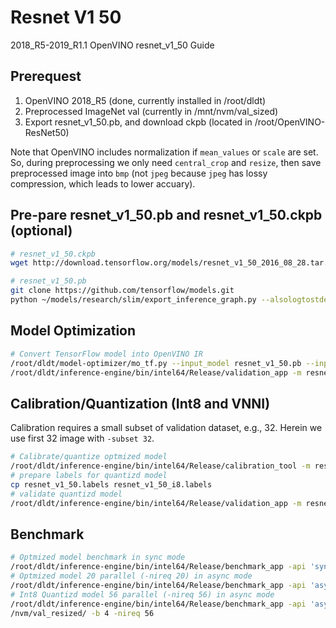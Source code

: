 # Resnet V1 50

2018_R5-2019_R1.1 OpenVINO resnet_v1_50 Guide

## Prerequest

1. OpenVINO 2018_R5 (done, currently installed in /root/dldt)
2. Preprocessed ImageNet val (currently in /mnt/nvm/val_sized)
3. Export resnet_v1_50.pb, and download ckpb (located in /root/OpenVINO-ResNet50)

Note that OpenVINO includes normalization if `mean_values` or `scale` are set. So, during preprocessing we only need `central_crop` and `resize`, then save preprocessed image into `bmp` (not `jpeg` because `jpeg` has lossy compression, which leads to lower accuary).

## Pre-pare resnet_v1_50.pb and resnet_v1_50.ckpb (optional)

```bash
# resnet_v1_50.ckpb
wget http://download.tensorflow.org/models/resnet_v1_50_2016_08_28.tar.gz

# resnet_v1_50.pb
git clone https://github.com/tensorflow/models.git
python ~/models/research/slim/export_inference_graph.py --alsologtostderr --model_name=resnet_v1_50 --labels_offset=1 --output_file=./resnet_v1_50.pb
```

## Model Optimization

```bash
# Convert TensorFlow model into OpenVINO IR
/root/dldt/model-optimizer/mo_tf.py --input_model resnet_v1_50.pb --input_checkpoint resnet_v1_50.ckpt --input_shape [4,224,224,3] --reverse_input_channels --mean_values [123.68,116.78,103.94]
/root/dldt/inference-engine/bin/intel64/Release/validation_app -m resnet_v1_50.xml -i /mnt/nvm/val_resized/val.txt
```

## Calibration/Quantization (Int8 and VNNI)

Calibration requires a small subset of validation dataset, e.g., 32. Herein we use first 32 image with `-subset 32`.

```bash
# Calibrate/quantize optmized model
/root/dldt/inference-engine/bin/intel64/Release/calibration_tool -m resnet_v1_50.xml -i /mnt/nvm/val_resized/val.txt -subset 32
# prepare labels for quantizd model
cp resnet_v1_50.labels resnet_v1_50_i8.labels
# validate quantizd model
/root/dldt/inference-engine/bin/intel64/Release/validation_app -m resnet_v1_50_i8.xml -i /mnt/nvm/val_resized/val.txt
```

## Benchmark

```bash
# Optmized model benchmark in sync mode
/root/dldt/inference-engine/bin/intel64/Release/benchmark_app -api 'sync' -d CPU -m resnet_v1_50.xml -l /root/dldt/inference-engine/bin/intel64/Release/lib/libcpu_extension.so -i /mnt/nvm/val_resized/ -b 4
# Optmized model 20 parallel (-nireq 20) in async mode
/root/dldt/inference-engine/bin/intel64/Release/benchmark_app -api 'async' -d CPU -m resnet_v1_50.xml -l /root/dldt/inference-engine/bin/intel64/Release/lib/libcpu_extension.so -i /mnt/nvm/val_resized/ -b 4 -nireq 20
# Int8 Quantizd model 56 parallel (-nireq 56) in async mode
/root/dldt/inference-engine/bin/intel64/Release/benchmark_app -api 'async' -d CPU -m resnet_v1_50_i8.xml -l /root/dldt/inference-engine/bin/intel64/Release/lib/libcpu_extension.so -i /mnt
/nvm/val_resized/ -b 4 -nireq 56
```
